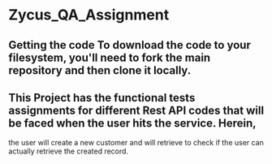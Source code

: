 # Zycus_QA_Assignment
## Getting the code To download the code to your filesystem, you'll need to fork the main repository and then clone it locally.
## This Project has the functional tests assignments for different Rest API codes that will be faced when the user hits the service. Herein, 
the user will create a new customer and will retrieve to check if the user can actually retrieve the created record.
